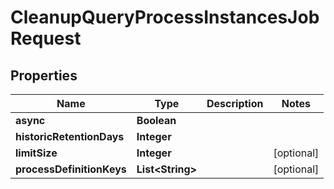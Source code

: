 # CleanupQueryProcessInstancesJobRequest

## Properties
Name | Type | Description | Notes
------------ | ------------- | ------------- | -------------
**async** | **Boolean** |  | 
**historicRetentionDays** | **Integer** |  | 
**limitSize** | **Integer** |  |  [optional]
**processDefinitionKeys** | **List&lt;String&gt;** |  |  [optional]
